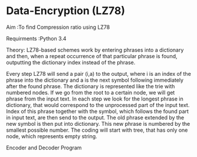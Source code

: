 # Data-Encryption (LZ78)
Aim :To find Compression ratio using LZ78

Requirments :Python 3.4

Theory:
LZ78-based schemes work by entering phrases into a dictionary and then, when a
repeat occurrence of that particular phrase is found, outputting the dictionary index
instead of the phrase.

Every step LZ78 will send a pair (i,a) to the output, where i is an index of the
phrase into the dictionary and a is the next symbol following immediately after the
found phrase. The dictionary is represented like the trie with numbered nodes. If
we go from the root to a certain node, we will get phrase from the input text.
In each step we look for the longest phrase in dictionary, that would correspond to
the unprocessed part of the input text. Index of this phrase together with the
symbol, which follows the found part in input text, are then send to the output. The
old phrase extended by the new symbol is then put into dictionary. This new phrase
is numbered by the smallest possible number.
The coding will start with tree, that has only one node, which represents empty
string.

Encoder and Decoder Program
